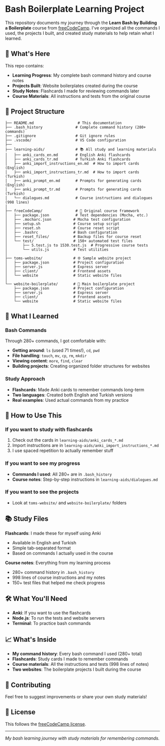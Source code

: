 # Bash Boilerplate Learning Project

This repository documents my journey through the **Learn Bash by Building a Boilerplate** course from [freeCodeCamp](https://github.com/freeCodeCamp/learn-bash-by-building-a-boilerplate). I've organized all the commands I used, the projects I built, and created study materials to help retain what I learned.

## 🎯 What's Here

This repo contains:
- **Learning Progress**: My complete bash command history and course notes
- **Projects Built**: Website boilerplates created during the course
- **Study Notes**: Flashcards I made for reviewing commands later
- **Course Materials**: All instructions and tests from the original course

## 📁 Project Structure

```
├── README.md                    # This documentation
├── .bash_history               # Complete command history (280+ commands)
├── .gitignore                  # Git ignore rules
├── .vscode/                    # VS Code configuration
├── 
├── learning-aids/              # 📚 All study and learning materials
│   ├── anki_cards_en.md        # English Anki flashcards
│   ├── anki_cards_tr.md        # Turkish Anki flashcards  
│   ├── anki_import_instructions_en.md  # How to import cards (English)
│   ├── anki_import_instructions_tr.md  # How to import cards (Turkish)
│   ├── anki_prompt_en.md       # Prompts for generating cards (English)
│   ├── anki_prompt_tr.md       # Prompts for generating cards (Turkish)
│   └── dialogues.md            # Course instructions and dialogues (998 lines)
│
├── freeCodeCamp/               # 🏫 Original course framework
│   ├── package.json            # Test dependencies (Mocha, etc.)
│   ├── .mocharc.json          # Mocha test configuration
│   ├── setup.sh               # Course setup script
│   ├── reset.sh               # Course reset script
│   ├── .bashrc                # Bash configuration
│   ├── reset_files/           # Backup files for course reset
│   └── test/                  # 150+ automated test files
│       ├── 5.test.js to 1530.test.js  # Progressive course tests
│       └── utils.js           # Test utilities
│
├── toms-website/              # 🌐 Sample website project
│   ├── package.json           # Project configuration
│   ├── server.js              # Express server
│   ├── client/                # Frontend assets
│   └── website                # Static website files
│
└── website-boilerplate/       # 🎨 Main boilerplate project
    ├── package.json           # Project configuration
    ├── server.js              # Express server
    ├── client/                # Frontend assets
    └── website                # Static website files
```

## 🎯 What I Learned

### Bash Commands
Through 280+ commands, I got comfortable with:
- **Getting around**: `ls` (used 71 times!), `cd`, `pwd`
- **File handling**: `touch`, `mv`, `cp`, `rm`, `mkdir`
- **Viewing content**: `more`, `find`, `clear`
- **Building projects**: Creating organized folder structures for websites

### Study Approach
- **Flashcards**: Made Anki cards to remember commands long-term
- **Two languages**: Created both English and Turkish versions
- **Real examples**: Used actual commands from my practice

## 🚀 How to Use This

### If you want to study with flashcards
1. Check out the cards in `learning-aids/anki_cards_*.md`
2. Import instructions are in `learning-aids/anki_import_instructions_*.md`
3. I use spaced repetition to actually remember stuff

### If you want to see my progress
- **Commands I used**: All 280+ are in `.bash_history`
- **Course notes**: Step-by-step instructions in `learning-aids/dialogues.md`

### If you want to see the projects
- Look at `toms-website/` and `website-boilerplate/` folders

## 📚 Study Files

**Flashcards**: I made these for myself using Anki
- Available in English and Turkish
- Simple tab-separated format
- Based on commands I actually used in the course

**Course notes**: Everything from my learning process
- 280+ command history in `.bash_history`
- 998 lines of course instructions and my notes
- 150+ test files that helped me check progress

## 🛠 What You'll Need

- **Anki**: If you want to use the flashcards
- **Node.js**: To run the tests and website servers
- **Terminal**: To practice bash commands

## 📈 What's Inside

- **My command history**: Every bash command I used (280+ total)
- **Flashcards**: Study cards I made to remember commands
- **Course materials**: All the instructions and tests (998 lines of notes)
- **Two websites**: The boilerplate projects I built during the course

## 🤝 Contributing

Feel free to suggest improvements or share your own study materials!

## 📄 License

This follows the [freeCodeCamp license](https://github.com/freeCodeCamp/learn-bash-by-building-a-boilerplate).

---

*My bash learning journey with study materials for remembering commands.*